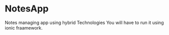 # NotesApp
Notes managing app using hybrid Technologies
You will have to run it using ionic fraamework.
